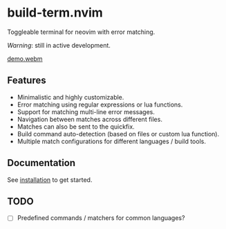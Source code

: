 # build-term.nvim

Toggleable terminal for neovim with error matching.

_Warning_: still in active development.

[demo.webm](https://github.com/user-attachments/assets/b5f86474-8797-4169-8b39-17c302b7092c)

## Features

- Minimalistic and highly customizable.
- Error matching using regular expressions or lua functions.
- Support for matching multi-line error messages.
- Navigation between matches across different files.
- Matches can also be sent to the quickfix.
- Build command auto-detection (based on files or custom lua function).
- Multiple match configurations for different languages / build tools.

## Documentation

See [installation](doc/01-installation.md) to get started.

## TODO

- [ ] Predefined commands / matchers for common languages?
